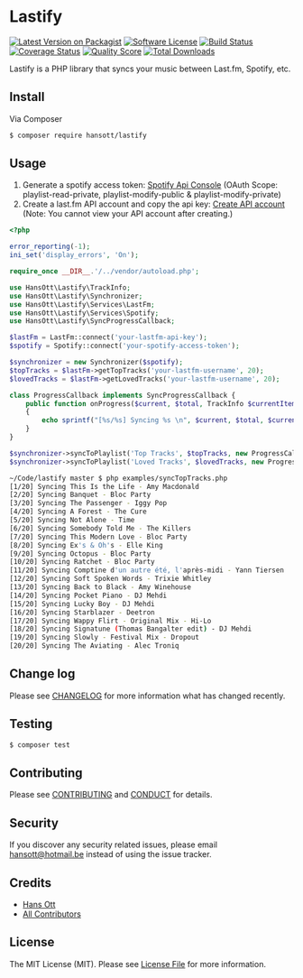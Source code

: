 # Lastify

[![Latest Version on Packagist][ico-version]][link-packagist]
[![Software License][ico-license]](LICENSE.md)
[![Build Status][ico-travis]][link-travis]
[![Coverage Status][ico-scrutinizer]][link-scrutinizer]
[![Quality Score][ico-code-quality]][link-code-quality]
[![Total Downloads][ico-downloads]][link-downloads]

Lastify is a PHP library that syncs your music between Last.fm, Spotify, etc.

## Install

Via Composer

``` bash
$ composer require hansott/lastify
```

## Usage

1. Generate a spotify access token: [Spotify Api Console](https://developer.spotify.com/web-api/console/get-current-user/) (OAuth Scope: playlist-read-private, playlist-modify-public & playlist-modify-private)
2. Create a last.fm API account and copy the api key: [Create API account](http://www.last.fm/api/account/create) (Note: You cannot view your API account after creating.)

``` php
<?php

error_reporting(-1);
ini_set('display_errors', 'On');

require_once __DIR__.'/../vendor/autoload.php';

use HansOtt\Lastify\TrackInfo;
use HansOtt\Lastify\Synchronizer;
use HansOtt\Lastify\Services\LastFm;
use HansOtt\Lastify\Services\Spotify;
use HansOtt\Lastify\SyncProgressCallback;

$lastFm = LastFm::connect('your-lastfm-api-key');
$spotify = Spotify::connect('your-spotify-access-token');

$synchronizer = new Synchronizer($spotify);
$topTracks = $lastFm->getTopTracks('your-lastfm-username', 20);
$lovedTracks = $lastFm->getLovedTracks('your-lastfm-username', 20);

class ProgressCallback implements SyncProgressCallback {
    public function onProgress($current, $total, TrackInfo $currentItem)
    {
        echo sprintf("[%s/%s] Syncing %s \n", $current, $total, $currentItem->toString());
    }
}

$synchronizer->syncToPlaylist('Top Tracks', $topTracks, new ProgressCallback());
$synchronizer->syncToPlaylist('Loved Tracks', $lovedTracks, new ProgressCallback());

```

```sh
~/Code/lastify master $ php examples/syncTopTracks.php
[1/20] Syncing This Is the Life - Amy Macdonald
[2/20] Syncing Banquet - Bloc Party
[3/20] Syncing The Passenger - Iggy Pop
[4/20] Syncing A Forest - The Cure
[5/20] Syncing Not Alone - Time
[6/20] Syncing Somebody Told Me - The Killers
[7/20] Syncing This Modern Love - Bloc Party
[8/20] Syncing Ex's & Oh's - Elle King
[9/20] Syncing Octopus - Bloc Party
[10/20] Syncing Ratchet - Bloc Party
[11/20] Syncing Comptine d'un autre été, l'après-midi - Yann Tiersen
[12/20] Syncing Soft Spoken Words - Trixie Whitley
[13/20] Syncing Back to Black - Amy Winehouse
[14/20] Syncing Pocket Piano - DJ Mehdi
[15/20] Syncing Lucky Boy - DJ Mehdi
[16/20] Syncing Starblazer - Deetron
[17/20] Syncing Wappy Flirt - Original Mix - Hi-Lo
[18/20] Syncing Signatune (Thomas Bangalter edit) - DJ Mehdi
[19/20] Syncing Slowly - Festival Mix - Dropout
[20/20] Syncing The Aviating - Alec Troniq
```

## Change log

Please see [CHANGELOG](CHANGELOG.md) for more information what has changed recently.

## Testing

``` bash
$ composer test
```

## Contributing

Please see [CONTRIBUTING](CONTRIBUTING.md) and [CONDUCT](CONDUCT.md) for details.

## Security

If you discover any security related issues, please email hansott@hotmail.be instead of using the issue tracker.

## Credits

- [Hans Ott][link-author]
- [All Contributors][link-contributors]

## License

The MIT License (MIT). Please see [License File](LICENSE.md) for more information.

[ico-version]: https://img.shields.io/packagist/v/hansott/lastify.svg?style=flat-square
[ico-license]: https://img.shields.io/badge/license-MIT-brightgreen.svg?style=flat-square
[ico-travis]: https://img.shields.io/travis/hansott/lastify/master.svg?style=flat-square
[ico-scrutinizer]: https://img.shields.io/scrutinizer/coverage/g/hansott/lastify.svg?style=flat-square
[ico-code-quality]: https://img.shields.io/scrutinizer/g/hansott/lastify.svg?style=flat-square
[ico-downloads]: https://img.shields.io/packagist/dt/hansott/lastify.svg?style=flat-square

[link-packagist]: https://packagist.org/packages/hansott/lastify
[link-travis]: https://travis-ci.org/hansott/lastify
[link-scrutinizer]: https://scrutinizer-ci.com/g/hansott/lastify/code-structure
[link-code-quality]: https://scrutinizer-ci.com/g/hansott/lastify
[link-downloads]: https://packagist.org/packages/hansott/lastify
[link-author]: https://github.com/hansott
[link-contributors]: ../../contributors
